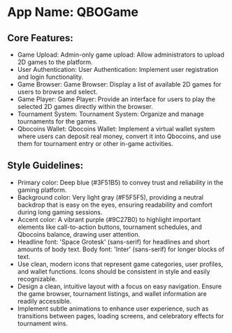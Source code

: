 # **App Name**: QBOGame

## Core Features:

- Game Upload: Admin-only game upload: Allow administrators to upload 2D games to the platform.
- User Authentication: User Authentication: Implement user registration and login functionality.
- Game Browser: Game Browser: Display a list of available 2D games for users to browse and select.
- Game Player: Game Player: Provide an interface for users to play the selected 2D games directly within the browser.
- Tournament System: Tournament System: Organize and manage tournaments for the games.
- Qbocoins Wallet: Qbocoins Wallet: Implement a virtual wallet system where users can deposit real money, convert it into Qbocoins, and use them for tournament entry or other in-game activities.

## Style Guidelines:

- Primary color: Deep blue (#3F51B5) to convey trust and reliability in the gaming platform.
- Background color: Very light gray (#F5F5F5), providing a neutral backdrop that is easy on the eyes, ensuring readability and comfort during long gaming sessions.
- Accent color: A vibrant purple (#9C27B0) to highlight important elements like call-to-action buttons, tournament schedules, and Qbocoins balance, drawing user attention.
- Headline font: 'Space Grotesk' (sans-serif) for headlines and short amounts of body text. Body font: 'Inter' (sans-serif) for longer blocks of text.
- Use clean, modern icons that represent game categories, user profiles, and wallet functions. Icons should be consistent in style and easily recognizable.
- Design a clean, intuitive layout with a focus on easy navigation. Ensure the game browser, tournament listings, and wallet information are readily accessible.
- Implement subtle animations to enhance user experience, such as transitions between pages, loading screens, and celebratory effects for tournament wins.